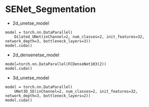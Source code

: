 # SENet_Segmentation


- 2d_unetse_model

```
model = torch.nn.DataParallel(
    Dilated_UNet(inChannel=2, num_classes=2, init_features=32, network_depth=3, bottleneck_layers=3))
model.cuda()
```

- 2d_densenetse_model

```
model=torch.nn.DataParallel(FCDenseNet103(2))
model.cuda()
```

- 3d_unetse_model

```
model = torch.nn.DataParallel(
    UNet3D_SE(inChannel=2, num_classes=2, init_features=32, network_depth=3, bottleneck_layers=2))
model.cuda()
```